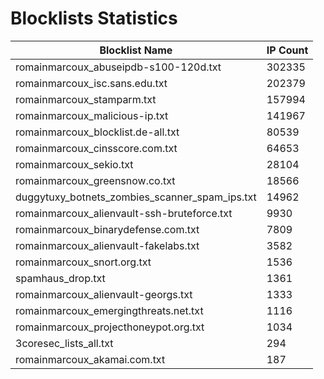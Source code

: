 # Blocklists Statistics
| Blocklist Name | IP Count |
|----|----|
| romainmarcoux_abuseipdb-s100-120d.txt | 302335 |
| romainmarcoux_isc.sans.edu.txt | 202379 |
| romainmarcoux_stamparm.txt | 157994 |
| romainmarcoux_malicious-ip.txt | 141967 |
| romainmarcoux_blocklist.de-all.txt | 80539 |
| romainmarcoux_cinsscore.com.txt | 64653 |
| romainmarcoux_sekio.txt | 28104 |
| romainmarcoux_greensnow.co.txt | 18566 |
| duggytuxy_botnets_zombies_scanner_spam_ips.txt | 14962 |
| romainmarcoux_alienvault-ssh-bruteforce.txt | 9930 |
| romainmarcoux_binarydefense.com.txt | 7809 |
| romainmarcoux_alienvault-fakelabs.txt | 3582 |
| romainmarcoux_snort.org.txt | 1536 |
| spamhaus_drop.txt | 1361 |
| romainmarcoux_alienvault-georgs.txt | 1333 |
| romainmarcoux_emergingthreats.net.txt | 1116 |
| romainmarcoux_projecthoneypot.org.txt | 1034 |
| 3coresec_lists_all.txt | 294 |
| romainmarcoux_akamai.com.txt | 187 |
